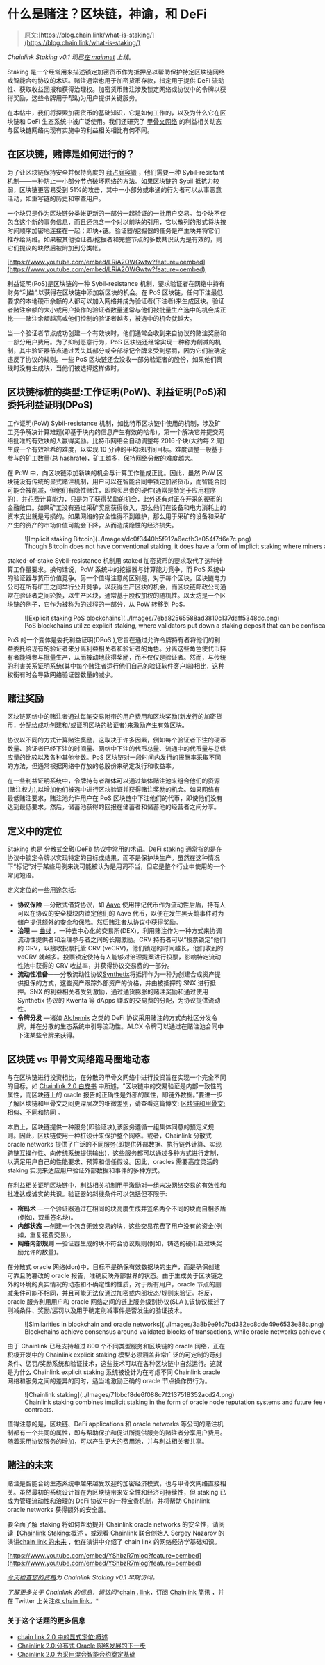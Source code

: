 # 什么是赌注？区块链，神谕，和 DeFi

> 原文:[https://blog.chain.link/what-is-staking/](https://blog.chain.link/what-is-staking/)

*Chainlink Staking v0.1 现已[在 mainnet](https://staking.chain.link/) 上线。*

Staking 是一个经常用来描述锁定加密货币作为抵押品以帮助保护特定区块链网络或智能合约协议的术语。赌注通常也用于加密货币存款，指定用于提供 DeFi 流动性、获取收益回报和获得治理权。加密货币赌注涉及锁定网络或协议中的令牌以获得奖励，这些令牌用于帮助为用户提供关键服务。

在本帖中，我们将探索加密货币的基础知识，它是如何工作的，以及为什么它在区块链和 DeFi 生态系统中被广泛使用。我们还研究了 [甲骨文网络](https://chain.link/education/blockchain-oracles) 的利益相关动态与区块链网络内现有实施中的利益相关相比有何不同。

## 在区块链，赌博是如何进行的？

为了让区块链保持安全并保持高度的 [拜占庭容错](https://en.wikipedia.org/wiki/Byzantine_fault) ，他们需要一种 Sybil-resistant 机制——一种防止一小部分节点破坏网络的方法。如果区块链的 Sybil 抵抗力较弱，区块链更容易受到 51%的攻击，其中一小部分或串通的行为者可以从事恶意活动，如重写链的历史和审查用户。

一个块只是作为区块链分类帐更新的一部分一起验证的一批用户交易。每个块不仅包含这个新的事务信息，而且还包含一个对以前块的引用，它以散列的形式将块按时间顺序加密地连接在一起；即块+链。验证器/挖掘器的任务是产生块并将它们推荐给网络。如果被其他验证者/挖掘者和完整节点的多数共识认为是有效的，则它们提议的块然后被附加到分类帐。

[https://www.youtube.com/embed/LRiA2OWGwtw?feature=oembed](https://www.youtube.com/embed/LRiA2OWGwtw?feature=oembed)

利益证明(PoS)是区块链的一种 Sybil-resistance 机制，要求验证者在网络中持有财务“利益”,以获得在区块链中添加新区块的机会。在 PoS 区块链，任何下注最低要求的本地硬币余额的人都可以加入网络并成为验证者(下注者)来生成区块。验证者赌注余额的大小或用户操作的验证者数量通常与他们被批量生产选中的机会成正比——赌注余额越高或他们控制的验证者越多，被选中的机会就越大。

当一个验证者节点成功创建一个有效块时，他们通常会收到来自协议的赌注奖励和一部分用户费用。为了抑制恶意行为，PoS 区块链还经常实现一种称为削减的机制，其中验证器节点通过丢失其部分或全部标记令牌来受到惩罚，因为它们被确定违反了协议的规则。一些 PoS 区块链还会没收一部分验证者的股份，如果他们离线时没有生成块，当他们被选择这样做时。

## 区块链标桩的类型:工作证明(PoW)、利益证明(PoS)和委托利益证明(DPoS)

工作证明(PoW) Sybil-resistance 机制，如比特币区块链中使用的机制，涉及矿工竞争解决计算难题(即基于块内的信息产生有效的哈希)。第一个解决它并提交网络批准的有效块的人赢得奖励。比特币网络会自动调整每 2016 个块(大约每 2 周)生成一个有效哈希的难度，以实现 10 分钟的平均块时间目标。难度调整一般基于参与的矿工数量(总 hashrate)，矿工越多，保持网络分散的难度越大。

在 PoW 中，向区块链添加新块的机会与计算工作量成正比。因此，虽然 PoW 区块链没有传统的显式赌注机制，用户可以在智能合同中锁定加密货币，而智能合同可能会被削减，但他们有隐性赌注，即购买昂贵的硬件(通常是特定于应用程序的)，并花费计算能力，只是为了获得奖励的机会，此外还有对正在开采的硬币的金融敞口。如果矿工没有通过采矿奖励获得收入，那么他们在设备和电力消耗上的资本支出就是亏损的。如果网络的安全性得不到维护，那么用于采矿的设备和采矿产生的资产的市场价值可能会下降，从而造成隐性的经济损失。

<figure id="attachment_3356" aria-describedby="caption-attachment-3356" style="width: 1600px" class="wp-caption alignnone">![Implicit staking Bitcoin](../Images/dc0f3440b5f912a6ecfb3e054f7d6e7c.png)

<figcaption id="caption-attachment-3356" class="wp-caption-text">Though Bitcoin does not have conventional staking, it does have a form of implicit staking where miners are rewarded in an asset (BTC) that only remains valuable and covers their expenses if they uphold the security of the network.</figcaption>

</figure>

staked-of-stake Sybil-resistance 机制用 staked 加密货币的要求取代了这种计算工作量要求。换句话说，PoW 系统中的挖掘器与计算能力竞争，而 PoS 系统中的验证器与货币价值竞争。另一个值得注意的区别是，对于每个区块，区块链电力公司在所有矿工之间举行公开竞争，以获得生产区块的机会，而区块链邮政公司通常在验证者之间轮换，以生产区块，通常基于股权加权的随机性。以太坊是一个区块链的例子，它作为被称为[](https://ethereum.org/en/upgrades/merge/)的过程的一部分，从 PoW 转移到 PoS。

<figure id="attachment_3357" aria-describedby="caption-attachment-3357" style="width: 1600px" class="wp-caption alignnone">![Explicit staking PoS blockchains](../Images/7eba82565588ad3810c137daff5348dc.png)

<figcaption id="caption-attachment-3357" class="wp-caption-text">PoS blockchains utilize explicit staking, where validators put down a staking deposit that can be confiscated if they deviate from the protocol rules.</figcaption>

</figure>

PoS 的一个变体是委托利益证明(DPoS ),它旨在通过允许令牌持有者将他们的利益委托给现有的验证者来分离利益相关者和验证者的角色。分离这些角色使代币持有者能够参与批量生产，从而被动地获得奖励，而不仅仅是验证者。然而，与传统的利害关系证明系统(其中每个赌注者运行他们自己的验证软件客户端)相比，这种权衡有时会导致网络验证器数量的减少。

## 赌注奖励

区块链网络中的赌注者通过每笔交易附带的用户费用和区块奖励(新发行的加密货币，分配给成功创建和/或证明区块的验证者)来激励产生有效区块。

协议以不同的方式计算赌注奖励，这取决于许多因素，例如每个验证者下注的硬币数量、验证者已经下注的时间量、网络中下注的代币总量、流通中的代币量与总供应量的比较以及各种其他参数。PoS 区块链对一段时间内发行的报酬率采取不同的方法，但通常根据网络中存放的总股份来确定发行和收益率。

在一些利益证明系统中，令牌持有者群体可以通过集体赌注池来组合他们的资源(赌注权力),以增加他们被选中进行区块验证并获得赌注奖励的机会。如果网络有最低赌注要求，赌注池允许用户在 PoS 区块链中下注他们的代币，即使他们没有达到最低要求。然后，储蓄池获得的回报在储蓄者和储蓄池的经营者之间分享。

## 定义中的定位

Staking 也是 [分散式金融(DeFi)](https://chain.link/education/defi) 协议中常用的术语。DeFi staking 通常指的是在协议中锁定令牌以实现特定的目标或结果，而不是保护块生产。虽然在这种情况下“标记”对于某些用例来说可能被认为是用词不当，但它是整个行业中使用的一个常见短语。

定义定位的一些用途包括:

*   **协议保险** —分散式借贷协议，如 [Aave](https://aave.com/) 使用押记代币作为流动性后盾，持有人可以在协议的安全模块内锁定他们的 Aave 代币，以便在发生黑天鹅事件时为储户提供额外的安全和保险。然后赌注者从协议中获得奖励。
*   **治理** — [曲线](https://curve.fi) ，一种去中心化的交易所(DEX)，利用赌注作为一种方式来协调流动性提供者和治理参与者之间的长期激励。CRV 持有者可以“投票锁定”他们的 CRV，以接收投票托管 CRV (veCRV)，他们锁定的时间越长，他们收到的 veCRV 就越多。投票锁定使持有人能够对治理提案进行投票，影响特定流动性池中获得的 CRV 收益率，并获得协议交易费的一部分。
*   **流动性准备**——分散流动性协议[Synthetix](https://synthetix.io/)将抵押作为一种为创建合成资产提供担保的方式，这些资产跟踪外部资产的价格，并由被抵押的 SNX 进行抵押。SNX 的利益相关者受到激励，通过通货膨胀的赌注奖励和通过使用 Synthetix 协议的 Kwenta 等 dApps 赚取的交易费的分配，为协议提供流动性。
*   **令牌分发** —诸如 [Alchemix](https://alchemix.fi/) 之类的 DeFi 协议采用赌注的方式向社区分发令牌，并在分散的生态系统中引导流动性。ALCX 令牌可以通过在赌注池合同中下注某些令牌来获得。

## 区块链 vs 甲骨文网络跑马圈地动态

与在区块链进行投资相比，在分散的甲骨文网络中进行投资旨在实现一个完全不同的目标。如 [Chainlink 2.0 白皮书](https://chain.link/whitepaper) 中所述，“区块链中的交易验证是内部一致性的属性，而区块链上的 oracle 报告的正确性是外部的属性，即链外数据。”要进一步了解区块链和甲骨文之间更深层次的细微差别，请查看这篇博文: [区块链和甲骨文:相似、不同和协同](https://blog.chain.link/blockchains-oracles-similarities-differences-synergies/) 。

本质上，区块链提供一种服务(即验证块),该服务遵循一组集体同意的预定义规则。因此，区块链使用一种桩设计来保护整个网络。或者，Chainlink 分散式 oracle networks 提供了广泛的不同服务(即提供外部数据、执行链外计算、实现跨链互操作性、向传统系统提供输出)，这些服务都可以通过多种方式进行定制，以满足用户自己的性能要求、预算和信任假设。因此，oracles 需要高度灵活的 staking 实现来适应用户验证外部数据和事件的多种方式。

在利益相关证明区块链中，利益相关机制用于激励对一组未决网络交易的有效性和批准达成诚实的共识。验证器的斜线条件可以包括但不限于:

*   **密码术** —一个验证器通过在相同的块高度生成并签名两个不同的块而自相矛盾(例如，双重签名块)。
*   **内部状态** —创建一个包含无效交易的块，这些交易花费了用户没有的资金(例如，重复花费交易)。
*   **网络内部规则** —验证器生成的块不符合协议规则(例如，铸造的硬币超过块奖励允许的数量)。

在分散式 oracle 网络(don)中，目标不是确保有效数据块的生产，而是确保创建可靠且防篡改的 oracle 报告，准确反映外部世界的状态。由于生成关于区块链之外的环境的真实情况的动态和不确定性的性质，对于所有用户，oracle 节点的删减条件可能不相同，并且可能无法仅通过加密或内部状态/规则来验证。相反，oracle 服务利用用户和 oracle 网络之间的链上服务级别协议(SLA ),该协议概述了削减条件、奖励/惩罚以及用于确定削减事件是否发生的验证技术。

<figure id="attachment_3358" aria-describedby="caption-attachment-3358" style="width: 1536px" class="wp-caption alignnone">![Similarities in blockchain and oracle networks](../Images/3a8b9e91c7bd382ec8dde49e6533e88c.png)

<figcaption id="caption-attachment-3358" class="wp-caption-text">Blockchains achieve consensus around validated blocks of transactions, while oracle networks achieve consensus on external data and off-chain computation.</figcaption>

</figure>

由于 Chainlink 已经支持超过 800 个不同类型服务和区块链的 oracle 网络，正在积极开发中的 Chainlink explicit staking 模型必须涵盖非常广泛的可定制的苛刻条件、惩罚/奖励系统和验证技术，这些技术可以在各种区块链中自然运行。这就是为什么 Chainlink explicit staking 系统被设计为在考虑不同 Chainlink oracle 网络和服务之间的差异的同时，适当地激励正确的 oracle 节点操作员行为。

<figure id="attachment_3359" aria-describedby="caption-attachment-3359" style="width: 1600px" class="wp-caption alignnone">![Chainlink staking](../Images/71bbcf8de6f088c7f2137518352acd24.png)

<figcaption id="caption-attachment-3359" class="wp-caption-text">Chainlink staking combines implicit staking in the form of oracle node reputation systems and future fee opportunities, and explicit staking in the form of node deposits subject to slashing by the terms and conditions laid out in SLA smart contracts.</figcaption>

</figure>

值得注意的是，区块链、DeFi applications 和 oracle networks 等公司的赌注机制都有一个共同的属性，即与帮助保护和促进所提供服务的赌注者分享用户费用。随着采用协议服务的增加，可以产生更大的费用池，并与利益相关者共享。

## 赌注的未来

赌注是智能合约生态系统中越来越受欢迎的加密经济模式，也与甲骨文网络直接相关。虽然最初的系统设计旨在为区块链带来安全性和经济可持续性，但 staking 已成为管理流动性和治理的 DeFi 协议中的一种宝贵机制，并将帮助 Chainlink oracle networks 获得额外的安全层。

要全面了解 staking 将如何帮助提升 Chainlink oracle networks 的安全性，请阅读[【Chainlink Staking:概述](https://blog.chain.link/explicit-staking-in-chainlink-2-0/) ，或观看 Chainlink 联合创始人 Sergey Nazarov 的演讲[chain link 的未来](https://www.youtube.com/watch?v=YShbzR7mlog) ，他在演讲中介绍了 chain link 的网络经济学基础知识。

[https://www.youtube.com/embed/YShbzR7mlog?feature=oembed](https://www.youtube.com/embed/YShbzR7mlog?feature=oembed)

*[今天检查您的资格](https://staking.chain.link/)为 Chainlink Staking v0.1 早期访问。*

*了解更多关于 Chainlink 的信息，请访问**[chain . link](https://chain.link/)，订阅 [Chainlink 简讯](https://chn.lk/newsletter) ，并在 Twitter 上关注[@ chain link](https://www.twitter.com/chainlink)。*

### 关于这个话题的更多信息

*   [chain link 2.0 中的显式定位:概述](https://blog.chain.link/explicit-staking-in-chainlink-2-0/)
*   [Chainlink 2.0:分布式 Oracle 网络发展的下一步](https://research.chain.link/whitepaper-v2.pdf)
*   [Chainlink 2.0 为采用混合智能合约奠定基础](https://blog.chain.link/chainlink-2-0-lays-foundation-for-adoption-of-hybrid-smart-contracts/)